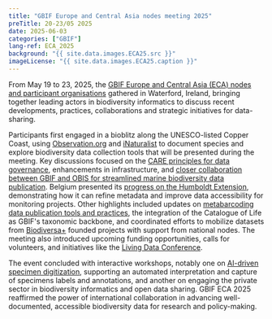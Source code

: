 ```yaml
---
title: "GBIF Europe and Central Asia nodes meeting 2025"
preTitle: 20-23/05 2025
date: 2025-06-03
categories: ["GBIF"]
lang-ref: ECA_2025
background: "{{ site.data.images.ECA25.src }}"
imageLicense: "{{ site.data.images.ECA25.caption }}"
---
```


From May 19 to 23, 2025, the [GBIF Europe and Central Asia (ECA) nodes and participant organisations](https://www.gbif.org/the-gbif-network/europe) gathered in Waterford, Ireland, bringing together leading actors in biodiversity informatics to discuss recent developments, practices, collaborations and strategic initiatives for data-sharing.

Participants first engaged in a bioblitz along the UNESCO-listed Copper Coast, using [Observation.org](https://observation.org/) and [iNaturalist](https://www.inaturalist.org/) to document species and explore biodiversity data collection tools that will be presented during the meeting.
Key discussions focused on the [CARE principles for data governance](https://www.gida-global.org/care), enhancements in infrastructure, and [closer collaboration between GBIF and OBIS for streamlined marine biodiversity data publication](https://docs.gbif.org/obis-gbif-joint-strategy/en/). Belgium presented its [progress on the Humboldt Extension](https://gbif.biodiversity.be/post/2025/humboldtextensionexamples/), demonstrating how it can refine metadata and improve data accessibility for monitoring projects.
Other highlights included updates on [metabarcoding data publication tools and practices](https://www.gbif.org/metabarcoding), the integration of the Catalogue of Life as GBIF's taxonomic backbone, and coordinated efforts to mobilize datasets from [Biodiversa+](https://www.biodiversa.eu/) founded projects with support from national nodes. The meeting also introduced upcoming funding opportunities, calls for volunteers, and initiatives like the [Living Data Conference](https://www.livingdata2025.com/).

The event concluded with interactive workshops, notably one on [AI-driven specimen digitization](https://www.gbif.org/project/CESP2024-016/ai-for-specimen-labels), supporting an automated interpretation and capture of specimens labels and annotations, and another on engaging the private sector in biodiversity informatics and open data sharing. 
GBIF ECA 2025 reaffirmed the power of international collaboration in advancing well-documented, accessible biodiversity data for research and policy-making.
